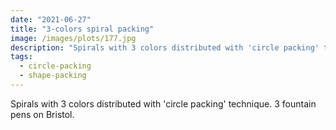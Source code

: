 ```yaml
---
date: "2021-06-27"
title: "3-colors spiral packing"
image: /images/plots/177.jpg
description: "Spirals with 3 colors distributed with 'circle packing' technique. 3 fountain pens on Bristol."
tags:
  - circle-packing
  - shape-packing
---
```


Spirals with 3 colors distributed with 'circle packing' technique. 3 fountain pens on Bristol.
